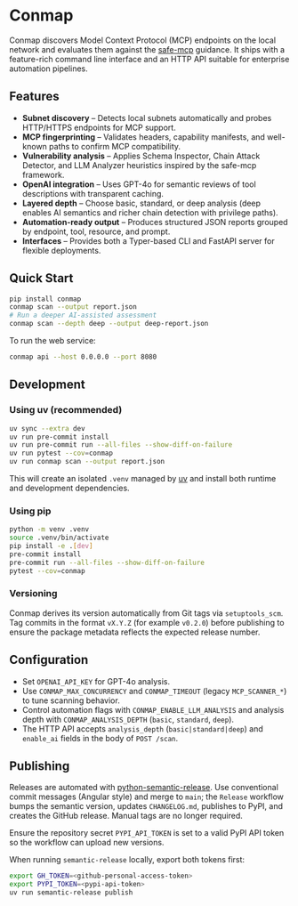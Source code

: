 # Conmap

Conmap discovers Model Context Protocol (MCP) endpoints on the local network and evaluates them against the [safe-mcp](https://github.com/fkautz/safe-mcp) guidance. It ships with a feature-rich command line interface and an HTTP API suitable for enterprise automation pipelines.

## Features

- **Subnet discovery** – Detects local subnets automatically and probes HTTP/HTTPS endpoints for MCP support.
- **MCP fingerprinting** – Validates headers, capability manifests, and well-known paths to confirm MCP compatibility.
- **Vulnerability analysis** – Applies Schema Inspector, Chain Attack Detector, and LLM Analyzer heuristics inspired by the safe-mcp framework.
- **OpenAI integration** – Uses GPT-4o for semantic reviews of tool descriptions with transparent caching.
- **Layered depth** – Choose basic, standard, or deep analysis (deep enables AI semantics and richer chain detection with privilege paths).
- **Automation-ready output** – Produces structured JSON reports grouped by endpoint, tool, resource, and prompt.
- **Interfaces** – Provides both a Typer-based CLI and FastAPI server for flexible deployments.

## Quick Start

```bash
pip install conmap
conmap scan --output report.json
# Run a deeper AI-assisted assessment
conmap scan --depth deep --output deep-report.json
```

To run the web service:

```bash
conmap api --host 0.0.0.0 --port 8080
```

## Development

### Using uv (recommended)

```bash
uv sync --extra dev
uv run pre-commit install
uv run pre-commit run --all-files --show-diff-on-failure
uv run pytest --cov=conmap
uv run conmap scan --output report.json
```

This will create an isolated `.venv` managed by [uv](https://github.com/astral-sh/uv) and install both runtime and development dependencies.

### Using pip

```bash
python -m venv .venv
source .venv/bin/activate
pip install -e .[dev]
pre-commit install
pre-commit run --all-files --show-diff-on-failure
pytest --cov=conmap
```

### Versioning

Conmap derives its version automatically from Git tags via `setuptools_scm`. Tag commits in the format `vX.Y.Z` (for example `v0.2.0`) before publishing to ensure the package metadata reflects the expected release number.

## Configuration

- Set `OPENAI_API_KEY` for GPT-4o analysis.
- Use `CONMAP_MAX_CONCURRENCY` and `CONMAP_TIMEOUT` (legacy `MCP_SCANNER_*`) to tune scanning behavior.
- Control automation flags with `CONMAP_ENABLE_LLM_ANALYSIS` and analysis depth with `CONMAP_ANALYSIS_DEPTH` (`basic`, `standard`, `deep`).
- The HTTP API accepts `analysis_depth` (`basic|standard|deep`) and `enable_ai` fields in the body of `POST /scan`.

## Publishing

Releases are automated with [python-semantic-release](https://python-semantic-release.readthedocs.io/). Use
conventional commit messages (Angular style) and merge to `main`; the `Release` workflow bumps the
semantic version, updates `CHANGELOG.md`, publishes to PyPI, and creates the GitHub release. Manual
tags are no longer required.

Ensure the repository secret `PYPI_API_TOKEN` is set to a valid PyPI API token so the workflow can
upload new versions.

When running `semantic-release` locally, export both tokens first:

```bash
export GH_TOKEN=<github-personal-access-token>
export PYPI_TOKEN=<pypi-api-token>
uv run semantic-release publish
```
